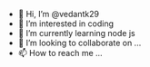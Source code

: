 - 👋 Hi, I’m @vedantk29
- 👀 I’m interested in coding 
- 🌱 I’m currently learning node js 
- 💞️ I’m looking to collaborate on ...
- 📫 How to reach me ...

<!---
vedantk29/vedantk29 is a ✨ special ✨ repository because its `README.md` (this file) appears on your GitHub profile.
You can click the Preview link to take a look at your changes.
--->
